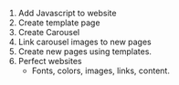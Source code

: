 1. Add Javascript to website
2. Create template page
3. Create Carousel
4. Link carousel images to new pages
5. Create new pages using templates.
6. Perfect websites
    - Fonts, colors, images, links, content.